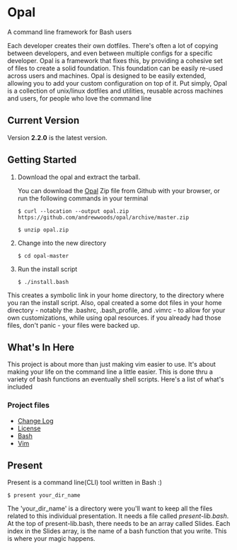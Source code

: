 # Opal

A command line framework for Bash users


Each developer creates their own dotfiles. There's often a lot of copying
between developers, and even between multiple configs for a specific developer.
Opal is a framework that fixes this, by providing a cohesive set of files to
create a solid foundation. This foundation can be easily re-used across users
and machines. Opal is designed to be easily extended, allowing you to add your
custom configuration on top of it. Put simply, Opal is a collection of
unix/linux dotfiles and utilities, reusable across machines and users, for
people who love the command line

## Current Version

Version **2.2.0** is the latest version.

## Getting Started

1. Download the opal and extract the tarball.

    You can download the [Opal](https://github.com/andrewwoods/opal) Zip file
    from Github with your browser, or run the following commands in your terminal

    `$ curl --location --output opal.zip https://github.com/andrewwoods/opal/archive/master.zip`

    `$ unzip opal.zip`

2. Change into the new directory

    `$ cd opal-master`

3. Run the install script

    `$ ./install.bash`

This creates a symbolic link in your home directory, to the directory where you
ran the install script. Also, opal created a some dot files in your home
directory - notably the .bashrc, .bash_profile, and .vimrc - to allow for your
own customizations, while using opal resources. if you already had those files,
don't panic - your files were backed up.


## What's In Here

This project is about more than just making vim easier to use. It's about
making your life on the command line a little easier. This is done thru a
variety of bash functions an eventually shell scripts. Here's a list of what's
included

### Project files

* [Change Log](CHANGELOG.md)
* [License](LICENSE.txt) 
* [Bash](docs/bash.md)
* [Vim](docs/vim.md)

## Present

Present is a command line(CLI) tool written in Bash :)

	$ present your_dir_name

The 'your\_dir\_name' is a directory were you'll want to keep all the files
related to this individual presentation. It needs a file called
*present-lib.bash*.  At the top of present-lib.bash, there needs to be an array
called Slides.  Each index in the Slides array, is the name of a bash function
that you write.  This is where your magic happens.


